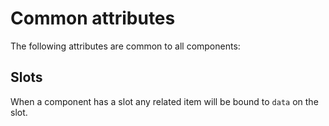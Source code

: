 # Common attributes

The following attributes are common to all components:

## Slots

When a component has a slot any related item will be bound to `data` on the slot.